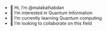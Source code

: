- 👋 Hi, I’m @malakalhabdan
- 👀 I’m interested in Quantum Information 
- 🌱 I’m currently learning Quantum computing 
- 💞️ I’m looking to collaborate on this field 

<!---
malakalhabdan/malakalhabdan is a ✨ special ✨ repository because its `README.md` (this file) appears on your GitHub profile.
You can click the Preview link to take a look at your changes.
--->
